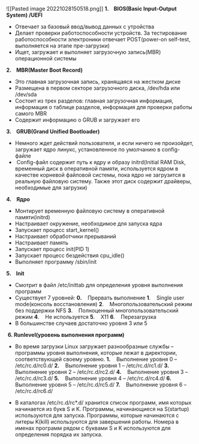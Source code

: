 ![[Pasted image 20221028150518.png]]
**1.    BIOS(Basic Input-Output System) /UEFI**
+  Отвечает за базовый ввод/вывод данных с утройства
+ Делает проверки работоспособности устройств. За тестирование работоспособности электроники отвечает POST(power-on self-test, выполняется на этапе пре-загрузки)
+ Ищет, загружает и выполняет загрузочную запись(MBR) операционной системы

**2.    MBR(Master Boot Record)**
+ Это главная загрузочная запись, хранящаяся на жестком диске
+ Размещена в первом секторе загрузочного диска, /dev/hda или /dev/sda
+ Состоит из трех разделов: главная загрузочная информация, информация о таблице разделов, информация для проверки работы самого MBR
+ Содержит информацию о GRUB и загружает его

**3.    GRUB(Grand Unified Bootloader)**

+ Немного ждет действий пользователя, и если ничего не произойдет, загружает ядро линукс, установленное по умолчанию в config-файле
+  Config-файл содержит путь к ядру и образу initrd(Initial RAM Disk, временный диск в оперативной памяти, используется ядром в качестве корневой файловой системы, пока ядро не загрузится в реальную файловую систему. Также этот диск содержит драйверы, необходимые для загрузки)

**4.    Ядро**
+ Монтирует временную файловую систему в оперативной памяти(initrd)
+ Настраивает окружение, необходимое для запуска ядра
+ Запускает процесс start_kernel()
+ Настраивает обработчики прерываний
+ Настраивает память
+ Запускает процесс init(PID 1)
+ Запускает процесс бездействия cpu_idle()
+ Выполняет программу /sbin/init

**5.    Init**
+ Смотрит в файл /etc/inittab для определения уровня выполнения программ
+  Существует 7 уровней:
	**0.**    Прервать выполнение
	**1**.    Single user mode(консоль восстановления)
	**2**.    Многопользовательский режим без поддержки NFS
	**3**.    Полноценный многопользовательский режим
	**4**.    Не используется
	**5**.    X11
	**6**.    Перезагрузка
+ В большинстве случаев достаточно уровня 3 или 5

 **6. Runlevel(уровень выполнения программ)**

+ Во время загрузки Linux загружает разнообразные службы – программы уровня выполнения, которые лежат в директории, соответствующей своему уровню.
	**1.**    Выполнение уровня 0 – /etc/rc.d/rc0.d/
	**2.**    Выполнение уровня 1 – /etc/rc.d/rc1.d/
	**3.**    Выполнение уровня 2 – /etc/rc.d/rc2.d/
	**4.**    Выполнение уровня 3 – /etc/rc.d/rc3.d/
	**5.**    Выполнение уровня 4 – /etc/rc.d/rc4.d/
	**6.**    Выполнение уровня 5 – /etc/rc.d/rc5.d/
	**7.**    Выполнение уровня 6 – /etc/rc.d/rc6.d/

+ В каталогах /etc/rc.d/rc*.d/ хранится список программ, имя которых начинается из букв S и K. Программы, начинающиеся на S(startup) используются для запуска. Программы, которые начинаются с литеры K(kill) используются для завершения работы. Номера в именах программ рядом с буквами S и K используются для определения порядка их запуска.